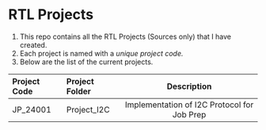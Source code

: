 # RTL Projects
1. This repo contains all the RTL Projects (Sources only) that I have created.
2. Each project is named with a *unique project code.*
3. Below are the list of the current projects.


|	**Project Code**	|	**Project Folder**	|	**Description**	|
|	:---	|	:---	|	:---:	|
|	JP_24001	|	Project_I2C	|	Implementation of I2C Protocol for Job Prep	|
